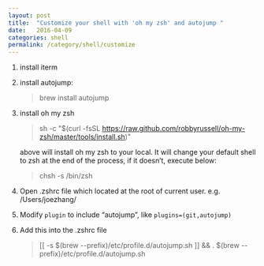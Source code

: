 ```yaml
---
layout: post
title:  "Customize your shell with 'oh my zsh' and autojump "
date:   2016-04-09
categories: shell
permalink: /category/shell/customize
---
```


1. install iterm
2. install autojump:

	
	> brew install autojump
	

3. install oh my zsh
	

	> sh -c "$(curl -fsSL https://raw.github.com/robbyrussell/oh-my-zsh/master/tools/install.sh)"

	above will install oh my zsh to your local. It will change your default shell to zsh at the end of the process, if it doesn’t, execute below:

	> chsh -s /bin/zsh

4. Open .zshrc file which located at the root of current user. e.g. /Users/joezhang/
5. Modify `plugin` to include “autojump”, like `plugins=(git,autojump)`
6. Add this into the .zshrc file 

	> [[ -s $(brew --prefix)/etc/profile.d/autojump.sh ]] && . $(brew --prefix)/etc/profile.d/autojump.sh
